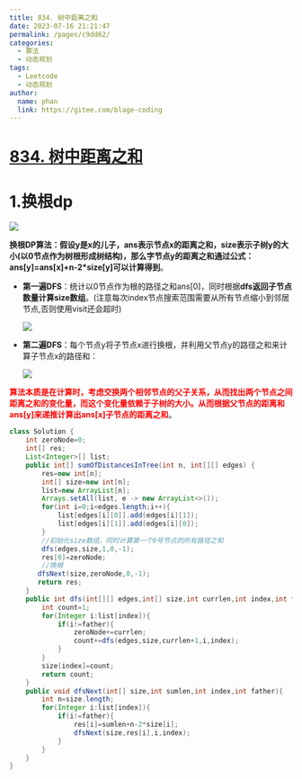 ```yaml
---
title: 834. 树中距离之和
date: 2023-07-16 21:21:47
permalink: /pages/c9dd62/
categories:
  - 算法
  - 动态规划
tags:
  - Leetcode
  - 动态规划
author: 
  name: phan
  link: https://gitee.com/blage-coding
---
```

# [834. 树中距离之和](https://leetcode.cn/problems/sum-of-distances-in-tree/)

# 1.换根dp

![](https://cdn.staticaly.com/gh/blage-coding/picx-images-hosting@master/20230716/image.3akx8wkqeaq0.webp)

**换根DP算法：假设y是x的儿子，ans表示节点x的距离之和，size表示子树y的大小(以0节点作为树根形成树结构)，那么字节点y的距离之和通过公式：ans\[y\]=ans\[x\]+n-2*size\[y\]可以计算得到**。

- **第一遍DFS**：统计以0节点作为根的路径之和ans\[0\]，同时根据**dfs返回子节点数量计算size数组**。(注意每次index节点搜索范围需要从所有节点缩小到邻居节点,否则使用visit还会超时)

  ![](https://cdn.staticaly.com/gh/blage-coding/picx-images-hosting@master/20230716/image.dq7gvugk1j4.webp)

- **第二遍DFS**：每个节点y将子节点x进行换根，并利用父节点y的路径之和来计算子节点x的路径和：

  ![](https://cdn.staticaly.com/gh/blage-coding/picx-images-hosting@master/20230716/image.5j4alt3z3z00.webp)

<font color="red">**算法本质是在计算时，考虑交换两个相邻节点的父子关系，从而找出两个节点之间距离之和的变化量，而这个变化量依赖于子树的大小。从而根据父节点的距离和ans\[y\]来递推计算出ans\[x\]子节点的距离之和**</font>。

```java
class Solution {
    int zeroNode=0;
    int[] res;
    List<Integer>[] list;
    public int[] sumOfDistancesInTree(int n, int[][] edges) {
        res=new int[n];
        int[] size=new int[n];
        list=new ArrayList[n];
        Arrays.setAll(list, e -> new ArrayList<>());
        for(int i=0;i<edges.length;i++){
            list[edges[i][0]].add(edges[i][1]);
            list[edges[i][1]].add(edges[i][0]);
        }
        //初始化size数组，同时计算第一个0号节点的所有路径之和
        dfs(edges,size,1,0,-1);
        res[0]=zeroNode;
        //换根
       dfsNext(size,zeroNode,0,-1);
       return res;
    }
    public int dfs(int[][] edges,int[] size,int currlen,int index,int father){
        int count=1;
        for(Integer i:list[index]){
            if(i!=father){
                zeroNode+=currlen;
                count+=dfs(edges,size,currlen+1,i,index);
            }
        }
        size[index]=count;
        return count;
    }
    public void dfsNext(int[] size,int sumlen,int index,int father){
        int n=size.length;
        for(Integer i:list[index]){
            if(i!=father){
                res[i]=sumlen+n-2*size[i];
                dfsNext(size,res[i],i,index);
            }
        }
    }
}
```

